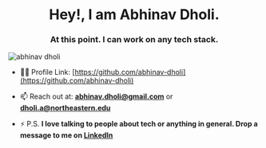 <h1 align="center">Hey!, I am Abhinav Dholi.</h1>
<h3 align="center">At this point. I can work on any tech stack.</h3>
<p align="left"> <img src="https://komarev.com/ghpvc/?username=abhinav-dholi" alt="abhinav dholi" /> </p>

- 👨‍💻 Profile Link: [https://github.com/abhinav-dholi](https://github.com/abhinav-dholi)

- 📫 Reach out at: **abhinav.dholi@gmail.com** or **dholi.a@northeastern.edu**

- ⚡ P.S. **I love talking to people about tech or anything in general. Drop a message to me on [LinkedIn](https://www.linkedin.com/in/abhinavdholi/)**

